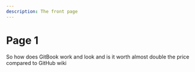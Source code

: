 ```yaml
---
description: The front page
---
```


# Page 1

So how does GitBook work and look and is it worth almost double the price compared to GitHub wiki
